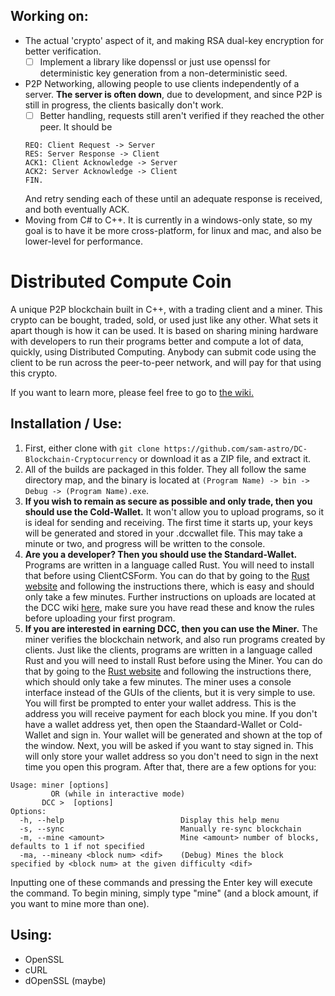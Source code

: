 ## Working on:
* The actual 'crypto' aspect of it, and making RSA dual-key encryption for better verification.
	- [ ] Implement a library like dopenssl or just use openssl for deterministic key generation from a non-deterministic seed.
* P2P Networking, allowing people to use clients independently of a server. **The server is often down**, due to development, and since P2P is still in progress, the clients basically don't work.
	- [ ] Better handling, requests still aren't verified if they reached the other peer. It should be
	```
	REQ: Client Request -> Server
	RES: Server Response -> Client
	ACK1: Client Acknowledge -> Server
	ACK2: Server Acknowledge -> Client
	FIN.
	```
	And retry sending each of these until an adequate response is received, and both eventually ACK.
* Moving from C# to C++. It is currently in a windows-only state, so my goal is to have it be more cross-platform, for linux and mac, and also be lower-level for performance.

# Distributed Compute Coin
A unique P2P blockchain built in C++, with a trading client and a miner. This crypto can be bought, traded, sold, or used just like any other. What sets it apart though is how it can be used. It is based on sharing mining hardware with developers to run their programs better and compute a lot of data, quickly, using Distributed Computing. Anybody can submit code using the client to be run across the peer-to-peer network, and will pay for that using this crypto.

If you want to learn more, please feel free to go to [the wiki.](https://github.com/sam-astro/DC-Blockchain-Cryptocurrency/wiki)

## Installation / Use:
1. First, either clone with `git clone https://github.com/sam-astro/DC-Blockchain-Cryptocurrency` or download it as a ZIP file, and extract it.
2. All of the builds are packaged in this folder. They all follow the same directory map, and the binary is located at `(Program Name) -> bin -> Debug -> (Program Name).exe`.
3. **If you wish to remain as secure as possible and only trade, then you should use the Cold-Wallet.** It won't allow you to upload programs, so it is ideal for sending and receiving. The first time it starts up, your keys will be generated and stored in your .dccwallet file. This may take a minute or two, and progress will be written to the console.
4. **Are you a developer? Then you should use the Standard-Wallet.** Programs are written in a language called Rust. You will need to install that before using ClientCSForm. You can do that by going to the [Rust website](https://www.rust-lang.org/tools/install) and following the instructions there, which is easy and should only take a few minutes. Further instructions on uploads are located at the DCC wiki [here](https://github.com/sam-astro/DC-Blockchain-Cryptocurrency/wiki#upload-program), make sure you have read these and know the rules before uploading your first program.
5. **If you are interested in earning DCC, then you can use the Miner.** The miner verifies the blockchain network, and also run programs created by clients. Just like the clients, programs are written in a language called Rust and you will need to install Rust before using the Miner. You can do that by going to the [Rust website](https://www.rust-lang.org/tools/install) and following the instructions there, which should only take a few minutes. The miner uses a console interface instead of the GUIs of the clients, but it is very simple to use. You will first be prompted to enter your wallet address. This is the address you will receive payment for each block you mine. If you don't have a wallet address yet, then open the Staandard-Wallet or Cold-Wallet and sign in. Your wallet will be generated and shown at the top of the window. Next, you will be asked if you want to stay signed in. This will only store your wallet address so you don't need to sign in the next time you open this program. After that, there are a few options for you:
```
Usage: miner [options]
		 OR (while in interactive mode)
	   DCC >  [options]
Options:
  -h, --help						  Display this help menu
  -s, --sync						  Manually re-sync blockchain
  -m, --mine <amount>			      Mine <amount> number of blocks, defaults to 1 if not specified
  -ma, --mineany <block num> <dif>	  (Debug) Mines the block specified by <block num> at the given difficulty <dif>
```
Inputting one of these commands and pressing the Enter key will execute the command. To begin mining, simply type "mine" (and a block amount, if you want to mine more than one).

## Using:
* OpenSSL
* cURL
* dOpenSSL (maybe)
